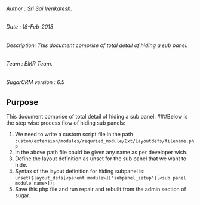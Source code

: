 ###### Author       : Sri Sai Venkatesh.
###### Date          : 18-Feb-2013
###### Description: This document comprise of total detail of hiding a sub panel.
###### Team         : EMR Team.
###### SugarCRM version : 6.5

## Purpose
This document comprise of total detail of hiding a sub panel.
###Below is the step wise process flow of hiding sub panels:
1. We need to write a custom script file in the path
  `custom/extension/modules/requried_module/Ext/Layoutdefs/filename.php`
2. In the above path file could be given any name as per developer wish.
3. Define the layout definition as unset for the sub panel that we want to hide.
4. Syntax of the layout definition for hiding subpanel is:
  ```unset($layout_defs[<parent module>]['subpanel_setup'][<sub panel module name>]);```
5. Save this php file and run repair and rebuilt from the admin section of sugar.
